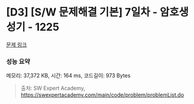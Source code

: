 # [D3] [S/W 문제해결 기본] 7일차 - 암호생성기 - 1225 

[문제 링크](https://swexpertacademy.com/main/code/problem/problemDetail.do?contestProbId=AV14uWl6AF0CFAYD) 

### 성능 요약

메모리: 37,372 KB, 시간: 164 ms, 코드길이: 973 Bytes



> 출처: SW Expert Academy, https://swexpertacademy.com/main/code/problem/problemList.do